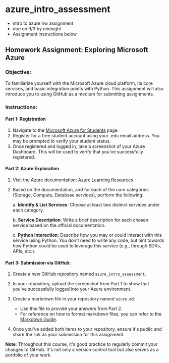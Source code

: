 # azure_intro_assessment
* intro to azure hw assignment
* due on 9/3 by midnight
* Assignment instructions below

## **Homework Assignment: Exploring Microsoft Azure**

### **Objective**:
To familiarize yourself with the Microsoft Azure cloud platform, its core services, and basic integration points with Python. This assignment will also introduce you to using GitHub as a medium for submitting assignments.

### **Instructions**:

#### **Part 1: Registration**
1. Navigate to the [Microsoft Azure for Students](https://azure.microsoft.com/en-us/free/students/) page.
2. Register for a free student account using your .edu email address. You may be prompted to verify your student status.
3. Once registered and logged in, take a screenshot of your Azure Dashboard. This will be used to verify that you've successfully registered.

#### **Part 2: Azure Exploration**
1. Visit the Azure documentation: [Azure Learning Resources](https://learn.microsoft.com/en-us/azure/)
2. Based on the documentation, and for each of the core categories (Storage, Compute, Database services), perform the following:

   a. **Identify & List Services**: Choose at least two distinct services under each category.
   
   b. **Service Description**: Write a brief description for each chosen service based on the official documentation.
   
   c. **Python Interaction**: Describe how you may or could interact with this service using Python. You don't need to write any code, but hint towards how Python could be used to leverage this service (e.g., through SDKs, APIs, etc.).

#### **Part 3: Submission via GitHub**:
1. Create a new GitHub repository named `azure_intro_assessment`.
2. In your repository, upload the screenshot from Part 1 to show that you've successfully logged into your Azure environment.
3. Create a markdown file in your repository named `azure.md`.
   
   - Use this file to provide your answers from Part 2.
   - For reference on how to format markdown files, you can refer to the [Markdown Guide](https://www.markdownguide.org/basic-syntax/).
   
4. Once you've added both items to your repository, ensure it's public and share the link as your submission for this assignment.

**Note**: Throughout this course, it's good practice to regularly commit your changes to GitHub. It's not only a version control tool but also serves as a portfolio of your work.
